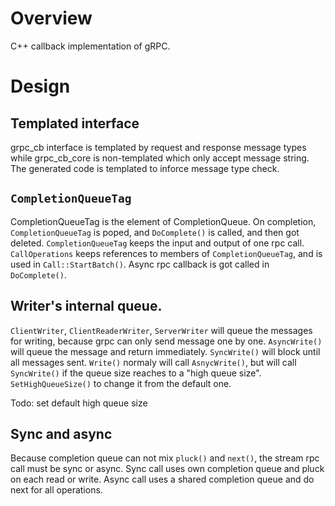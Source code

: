 # Overview

C++ callback implementation of gRPC.

# Design

## Templated interface
grpc_cb interface is templated by request and response message types while grpc_cb_core is non-templated which only accept message string. The generated code is templated to inforce message type check.

## `CompletionQueueTag`
CompletionQueueTag is the element of CompletionQueue.
On completion, ```CompletionQueueTag``` is poped, and ```DoComplete()``` is called,
and then got deleted.
```CompletionQueueTag``` keeps the input and output of one rpc call.
```CallOperations``` keeps references to members of ```CompletionQueueTag```,
and is used in ```Call::StartBatch()```.
Async rpc callback is got called in ```DoComplete()```.

## Writer's internal queue.
```ClientWriter```, ```ClientReaderWriter```, ```ServerWriter``` will queue the messages for writing,
because grpc can only send message one by one.
```AsyncWrite()``` will queue the message and return immediately.
```SyncWrite()``` will block until all messages sent.
```Write()``` normaly will call ```AsnycWrite()```, but will call ```SyncWrite()```
 if the queue size reaches to a "high queue size".
```SetHighQueueSize()``` to change it from the default one.

Todo: set default high queue size

## Sync and async
Because completion queue can not mix ```pluck()``` and ```next()```,
the stream rpc call must be sync or async.
Sync call uses own completion queue and pluck on each read or write.
Async call uses a shared completion queue and do next for all operations.
